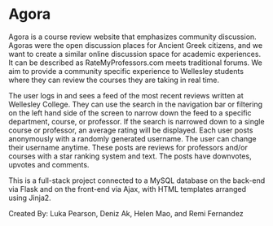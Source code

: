# Agora
Agora is a course review website that emphasizes community discussion. Agoras were the open discussion places for Ancient Greek citizens, and we want to create a similar online discussion space for academic experiences. It can be described as RateMyProfessors.com meets traditional forums. We aim to provide a community specific experience to Wellesley students where they can review the courses they are taking in real time. 

The user logs in and sees a feed of the most recent reviews written at Wellesley College. They can use the search in the navigation bar or filtering on the left hand side of the screen to narrow down the feed to a specific department, course, or professor. If the search is narrowed down to a single course or professor, an average rating will be displayed. Each user posts anonymously with a randomly generated username. The user can change their username anytime. These posts are reviews for professors and/or courses with a star ranking system and text. The posts have downvotes, upvotes and comments. 

This is a full-stack project connected to a MySQL database on the back-end via Flask and on the front-end via Ajax, with HTML templates arranged using Jinja2. 

Created By: Luka Pearson, Deniz Ak, Helen Mao, and Remi Fernandez
